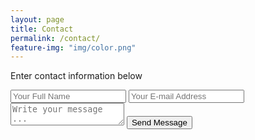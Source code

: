 ```yaml
---
layout: page
title: Contact
permalink: /contact/
feature-img: "img/color.png"
---
```


Enter contact information below

<form action="https://getsimpleform.com/messages?form_api_token=da50998814f579c25aa9ccf6b09f89be" method="post">
<!-- the redirect_to is optional, the form will redirect to the referrer on submission -->
  <input type='hidden' name='redirect_to' value='http://mjacksz.github.io/thank-you' />
  
  <input type='text' name='name' placeholder='Your Full Name' />
  <input type='email' name='email' placeholder='Your E-mail Address' />
  <textarea name='message' placeholder='Write your message ...'></textarea>
  <input type='submit' value='Send Message' />
</form>